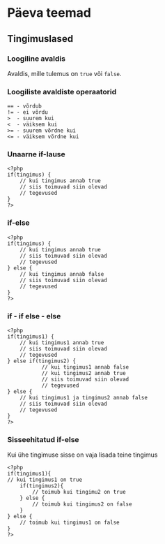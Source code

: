 # Päeva teemad
## Tingimuslased
### Loogiline avaldis
Avaldis, mille tulemus on ```true``` või ```false```. 
### Loogiliste avaldiste operaatorid
```
== - võrdub
!= - ei võrdu
>  - suurem kui
<  - väiksem kui
>= - suurem võrdne kui
<= - väiksem võrdne kui
```
### Unaarne if-lause
```
<?php
if(tingimus) {
    // kui tingimus annab true
    // siis toimuvad siin olevad
    // tegevused
}
?>
```
### if-else
```
<?php
if(tingimus) {
    // kui tingimus annab true
    // siis toimuvad siin olevad
    // tegevused
} else {
    // kui tingimus annab false
    // siis toimuvad siin olevad
    // tegevused
}
?>
```
### if - if else - else
```
<?php
if(tingimus1) {
    // kui tingimus1 annab true
    // siis toimuvad siin olevad
    // tegevused
} else if(tingimus2) {
           // kui tingimus1 annab false
           // kui tingimus2 annab true
           // siis toimuvad siin olevad
           // tegevused 
} else {
    // kui tingimus1 ja tingimus2 annab false
    // siis toimuvad siin olevad
    // tegevused
}
?>
```
### Sisseehitatud if-else
Kui ühe tingimuse sisse on vaja lisada teine tingimus
```
<?php
if(tingimus1){
// kui tingimus1 on true
    if(tingimus2){
        // toimub kui tingimu2 on true
    } else {
        // toimub kui tingimus2 on false
    }
} else {
    // toimub kui tingimus1 on false
}
?>
```
